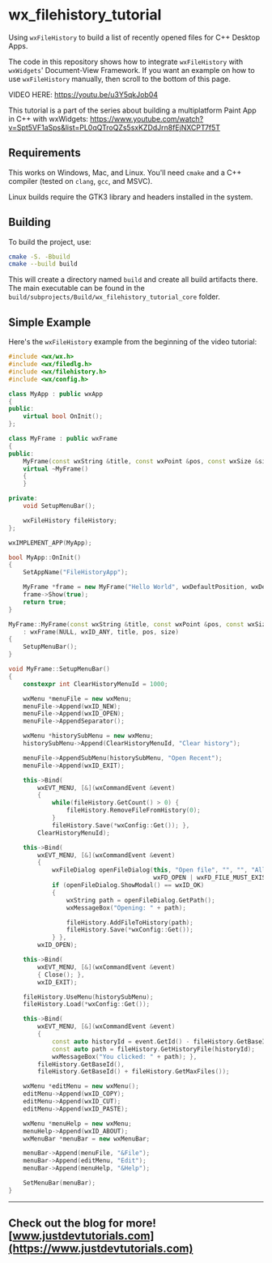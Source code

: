# wx_filehistory_tutorial

Using `wxFileHistory` to build a list of recently opened files for C++ Desktop Apps.

The code in this repository shows how to integrate `wxFileHistory` with `wxWidgets`' Document-View Framework. If you want an example on how to use `wxFileHistory` manually, then scroll to the bottom of this page.

VIDEO HERE: https://youtu.be/u3Y5qkJob04

This tutorial is a part of the series about building a multiplatform Paint App in C++ with wxWidgets: https://www.youtube.com/watch?v=Spt5VF1aSps&list=PL0qQTroQZs5sxKZDdJrn8fEjNXCPT7f5T

## Requirements

This works on Windows, Mac, and Linux. You'll need `cmake` and a C++ compiler (tested on `clang`, `gcc`, and MSVC).

Linux builds require the GTK3 library and headers installed in the system.

## Building

To build the project, use:

```bash
cmake -S. -Bbuild
cmake --build build
```

This will create a directory named `build` and create all build artifacts there. The main executable can be found in the `build/subprojects/Build/wx_filehistory_tutorial_core` folder.

## Simple Example

Here's the `wxFileHistory` example from the beginning of the video tutorial:

```cpp
#include <wx/wx.h>
#include <wx/filedlg.h>
#include <wx/filehistory.h>
#include <wx/config.h>

class MyApp : public wxApp
{
public:
    virtual bool OnInit();
};

class MyFrame : public wxFrame
{
public:
    MyFrame(const wxString &title, const wxPoint &pos, const wxSize &size);
    virtual ~MyFrame()
    {
    }

private:
    void SetupMenuBar();

    wxFileHistory fileHistory;
};

wxIMPLEMENT_APP(MyApp);

bool MyApp::OnInit()
{
    SetAppName("FileHistoryApp");

    MyFrame *frame = new MyFrame("Hello World", wxDefaultPosition, wxDefaultSize);
    frame->Show(true);
    return true;
}

MyFrame::MyFrame(const wxString &title, const wxPoint &pos, const wxSize &size)
    : wxFrame(NULL, wxID_ANY, title, pos, size)
{
    SetupMenuBar();
}

void MyFrame::SetupMenuBar()
{
    constexpr int ClearHistoryMenuId = 1000;

    wxMenu *menuFile = new wxMenu;
    menuFile->Append(wxID_NEW);
    menuFile->Append(wxID_OPEN);
    menuFile->AppendSeparator();

    wxMenu *historySubMenu = new wxMenu;
    historySubMenu->Append(ClearHistoryMenuId, "Clear history");

    menuFile->AppendSubMenu(historySubMenu, "Open Recent");
    menuFile->Append(wxID_EXIT);

    this->Bind(
        wxEVT_MENU, [&](wxCommandEvent &event)
        {
            while(fileHistory.GetCount() > 0) {
                fileHistory.RemoveFileFromHistory(0);
            }
            fileHistory.Save(*wxConfig::Get()); },
        ClearHistoryMenuId);

    this->Bind(
        wxEVT_MENU, [&](wxCommandEvent &event)
        {
            wxFileDialog openFileDialog(this, "Open file", "", "", "All files (*.*)|*.*",
                                        wxFD_OPEN | wxFD_FILE_MUST_EXIST);
            if (openFileDialog.ShowModal() == wxID_OK)
            {
                wxString path = openFileDialog.GetPath();
                wxMessageBox("Opening: " + path);

                fileHistory.AddFileToHistory(path);
                fileHistory.Save(*wxConfig::Get());
            } },
        wxID_OPEN);

    this->Bind(
        wxEVT_MENU, [&](wxCommandEvent &event)
        { Close(); },
        wxID_EXIT);

    fileHistory.UseMenu(historySubMenu);
    fileHistory.Load(*wxConfig::Get());

    this->Bind(
        wxEVT_MENU, [&](wxCommandEvent &event)
        {
            const auto historyId = event.GetId() - fileHistory.GetBaseId();
            const auto path = fileHistory.GetHistoryFile(historyId);
            wxMessageBox("You clicked: " + path); },
        fileHistory.GetBaseId(),
        fileHistory.GetBaseId() + fileHistory.GetMaxFiles());

    wxMenu *editMenu = new wxMenu();
    editMenu->Append(wxID_COPY);
    editMenu->Append(wxID_CUT);
    editMenu->Append(wxID_PASTE);

    wxMenu *menuHelp = new wxMenu;
    menuHelp->Append(wxID_ABOUT);
    wxMenuBar *menuBar = new wxMenuBar;

    menuBar->Append(menuFile, "&File");
    menuBar->Append(editMenu, "Edit");
    menuBar->Append(menuHelp, "&Help");

    SetMenuBar(menuBar);
}
```

---
Check out the blog for more! [www.justdevtutorials.com](https://www.justdevtutorials.com)
---


